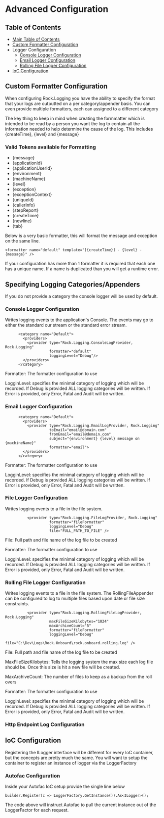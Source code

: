 # Advanced Configuration

## Table of Contents
* [Main Table of Contents](../readme.md)
* [Custom Formatter Configuration](#custom-formatter-configuration)
* Logger Configuration
  * [Console Logger Configuration](#console-logger-configuration)
  * [Email Logger Configuration](#email-logger-configuration)
  * [Rolling File Logger Configuration](#rolling-file-logger-configuration)
* [IoC Configuration](#ioc-configuration)
  
## Custom Formatter Configuration
When configuring Rock.Logging you have the ability to specify the format that your logs are outputted on a per category/appender basis.  You can even provide multiple formatters, each can assigned to a different category

The key thing to keep in mind when creating the formmatter which is intended to be read by a person  you want the log to contain all the information needed to help determine the cause of the log.  This includes {createTime}, {level} and {message}

### Valid Tokens available for Formatting
* {message}
* {applicationId}
* {applicationUserId}
* {environment}
* {machineName}
* {level}
* {exception}
* {exceptionContext}
* {uniqueId}
* {callerInfo}
* {stepReport}
* {createTime}
* {newline}
* {tab}

Below is a very basic formatter, this will format the message and exception on the same line.
```
<formatter name="default" template="[{createTime}] - {level} - {message}" />
``` 

If your configuration has more than 1 formatter it is required that each one has a unique name.  If a name is duplicated than you will get a runtime error.

## Specifying Logging Categories/Appenders
If you do not provide a category the console logger will be used by default.

### Console Logger Configuration
Writes logging events to the application's Console. The events may go to either the standard our stream or the standard error stream.

```
      <category name="Default">
        <providers>
          <provider type="Rock.Logging.ConsoleLogProvider, Rock.Logging"
                    formatter="default"
                    loggingLevel="Debug"/>
        </providers>
      </category>   
```

Formatter: The formatter configuration to use

LogginLevel: specifies the minimal category of logging which will be recorded. If Debug is provided ALL logging categories will be written. If Error is provided, only Error, Fatal and Audit will be written.

### Email Logger Configuration
```
      <category name="Default">
        <providers>
          <provider type="Rock.Logging.EmailLogProvider, Rock.Logging"
                    toEmail="email@domain.com"
                    fromEmail="email@domain.com"
                    subject="{environment} {level} message on {machineName}"
                    formatter="email">
        </providers>
      </category>  
```
Formatter: The formatter configuration to use

LogginLevel: specifies the minimal category of logging which will be recorded. If Debug is provided ALL logging categories will be written. If Error is provided, only Error, Fatal and Audit will be written.

### File Logger Configuration
Writes logging events to a file in the file system.

```
          <provider type="Rock.Logging.FileLogProvider, Rock.Logging"
                    formatter="fileFormatter"
                    loggingLevel="Debug"
                    file="FULL_PATH_TO_FILE" />
```

File: Full path and file name of the log file to be created

Formatter: The formatter configuration to use

LogginLevel: specifies the minimal category of logging which will be recorded. If Debug is provided ALL logging categories will be written. If Error is provided, only Error, Fatal and Audit will be written.

### Rolling File Logger Configuration
Writes logging events to a file in the file system. The RollingFileAppender can be configured to log to multiple files based upon date or file size constraints.

```
          <provider type="Rock.Logging.RollingFileLogProvider, Rock.Logging"
                    maxFileSizeKilobytes="1024"
                    maxArchiveCount="5"
                    formatter="fileFormatter"
                    loggingLevel="Debug"
                    file="C:\Dev\Logs\Rock.Onboard\rock.onboard.rolling.log" />
```
File: Full path and file name of the log file to be created

MaxFileSizeKilobytes: Tells the logging system the max size each log file should be.  Once this size is hit a new file will be created.  

MaxArchiveCount: The number of files to keep as a backup from the roll overs

Formatter: The formatter configuration to use

LogginLevel: specifies the minimal category of logging which will be recorded. If Debug is provided ALL logging categories will be written. If Error is provided, only Error, Fatal and Audit will be written.

### Http Endpoint Log Configuration

## IoC Configuration
Registering the ILogger interface will be different for every IoC container, but the concepts are pretty much the same.  You will want to setup the container to register an instance of logger via the LoggerFactory

### Autofac Configuration
Inside your Autofac IoC setup provide the single line below

```
builder.Register(c => LoggerFactory.GetInstance()).As<ILogger>();
```

The code above will instruct Autofac to pull the current instance out of the LoggerFactor for each request.



